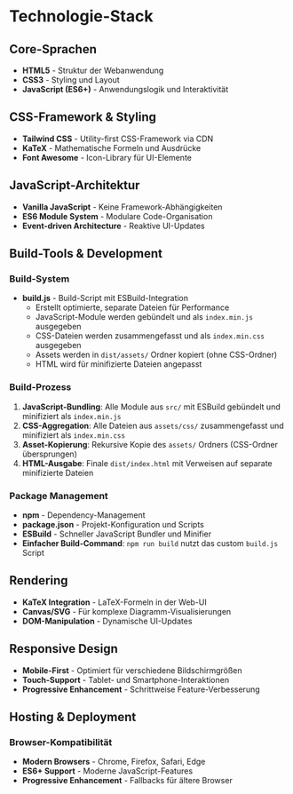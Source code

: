 # Technologie-Stack

## Core-Sprachen
- **HTML5** - Struktur der Webanwendung
- **CSS3** - Styling und Layout
- **JavaScript (ES6+)** - Anwendungslogik und Interaktivität

## CSS-Framework & Styling
- **Tailwind CSS** - Utility-first CSS-Framework via CDN
- **KaTeX** - Mathematische Formeln und Ausdrücke
- **Font Awesome** - Icon-Library für UI-Elemente


## JavaScript-Architektur
- **Vanilla JavaScript** - Keine Framework-Abhängigkeiten
- **ES6 Module System** - Modulare Code-Organisation
- **Event-driven Architecture** - Reaktive UI-Updates

## Build-Tools & Development

### Build-System
- **build.js** - Build-Script mit ESBuild-Integration
  - Erstellt optimierte, separate Dateien für Performance
  - JavaScript-Module werden gebündelt und als `index.min.js` ausgegeben
  - CSS-Dateien werden zusammengefasst und als `index.min.css` ausgegeben
  - Assets werden in `dist/assets/` Ordner kopiert (ohne CSS-Ordner)
  - HTML wird für minifizierte Dateien angepasst


### Build-Prozess 
1. **JavaScript-Bundling**: Alle Module aus `src/` mit ESBuild gebündelt und minifiziert als `index.min.js`
2. **CSS-Aggregation**: Alle Dateien aus `assets/css/` zusammengefasst und minifiziert als `index.min.css`
3.  **Asset-Kopierung**: Rekursive Kopie des `assets/` Ordners (CSS-Ordner übersprungen)
4. **HTML-Ausgabe**: Finale `dist/index.html` mit Verweisen auf separate minifizierte Dateien

### Package Management
- **npm** - Dependency-Management
- **package.json** - Projekt-Konfiguration und Scripts
- **ESBuild** - Schneller JavaScript Bundler und Minifier
- **Einfacher Build-Command**: `npm run build` nutzt das custom `build.js` Script


## Rendering
- **KaTeX Integration** - LaTeX-Formeln in der Web-UI
- **Canvas/SVG** - Für komplexe Diagramm-Visualisierungen
- **DOM-Manipulation** - Dynamische UI-Updates

## Responsive Design
- **Mobile-First** - Optimiert für verschiedene Bildschirmgrößen
- **Touch-Support** - Tablet- und Smartphone-Interaktionen
- **Progressive Enhancement** - Schrittweise Feature-Verbesserung

## Hosting & Deployment

### Browser-Kompatibilität
- **Modern Browsers** - Chrome, Firefox, Safari, Edge
- **ES6+ Support** - Moderne JavaScript-Features
- **Progressive Enhancement** - Fallbacks für ältere Browser


